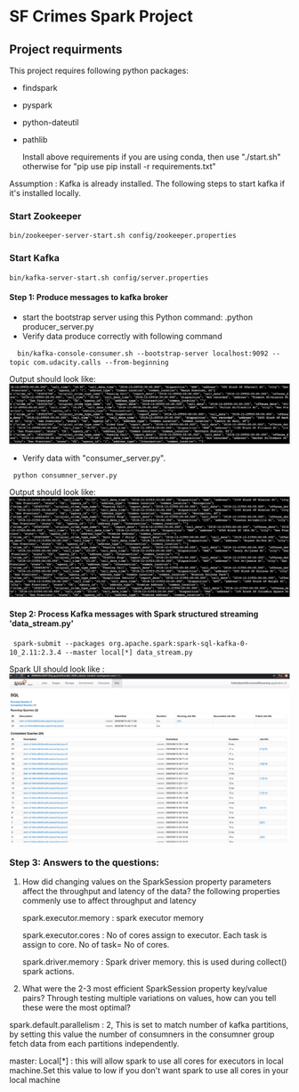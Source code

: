 # SF Crimes Spark Project 

## Project requirments
This project requires following python packages:
* findspark
* pyspark
* python-dateutil
* pathlib
	
	Install above requirements if you are using conda, then use "./start.sh" otherwise for "pip use pip install -r requirements.txt"
	
Assumption : Kafka is already installed. The following steps to start kafka if it's installed locally.

### Start Zookeeper
```
bin/zookeeper-server-start.sh config/zookeeper.properties
```
### Start Kafka
```
bin/kafka-server-start.sh config/server.properties
```

#### Step 1: Produce messages to kafka broker 

- start the bootstrap server using this Python command: .python producer_server.py
- Verify data produce correctly with following command
```
  bin/kafka-console-consumer.sh --bootstrap-server localhost:9092 --topic com.udacity.calls --from-beginning
```
Output should look like:
<img src='kafka_producer_server.png'/>

- Verify data with 	"consumer_server.py". 
```
 python consumner_server.py
```
Output should look like:
<img src='kafka_consumer_server.png'/>




#### Step 2: Process Kafka messages with Spark structured streaming 'data_stream.py'

 ```
  spark-submit --packages org.apache.spark:spark-sql-kafka-0-10_2.11:2.3.4 --master local[*] data_stream.py
 
 ```
  Spark UI should look like :
   <img src='spark_ui.png'/>

### Step 3: Answers to the questions:
1. How did changing values on the SparkSession property parameters affect the throughput and latency of the data?
	 the following properties commenly use to affect throughput and latency
	 
	 spark.executor.memory : spark executor memory 
	 
	 spark.executor.cores : No of cores assign to executor. Each task is assign to core. No of task= No of cores.
	 
	 spark.driver.memory : Spark driver memory. this is used during collect() spark actions.
		
  
2. What were the 2-3 most efficient SparkSession property key/value pairs? Through testing multiple variations on values, how can you tell these were the most optimal?

spark.default.parallelism : 2, This is set to match number of kafka partitions, by setting this value the number of consumners in the consumner group fetch data from each partitions independently.

master: Local[\*] : this will allow spark to use all cores for executors in local machine.Set this value to low if you don't want spark to use all cores in your local machine 


